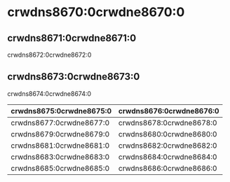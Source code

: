 # crwdns8670:0crwdne8670:0

## crwdns8671:0crwdne8671:0

crwdns8672:0crwdne8672:0

## crwdns8673:0crwdne8673:0

crwdns8674:0crwdne8674:0

| crwdns8675:0crwdne8675:0 | crwdns8676:0crwdne8676:0 |
| ------------------------ | ------------------------ |
| crwdns8677:0crwdne8677:0 | crwdns8678:0crwdne8678:0 |
| crwdns8679:0crwdne8679:0 | crwdns8680:0crwdne8680:0 |
| crwdns8681:0crwdne8681:0 | crwdns8682:0crwdne8682:0 |
| crwdns8683:0crwdne8683:0 | crwdns8684:0crwdne8684:0 |
| crwdns8685:0crwdne8685:0 | crwdns8686:0crwdne8686:0 |